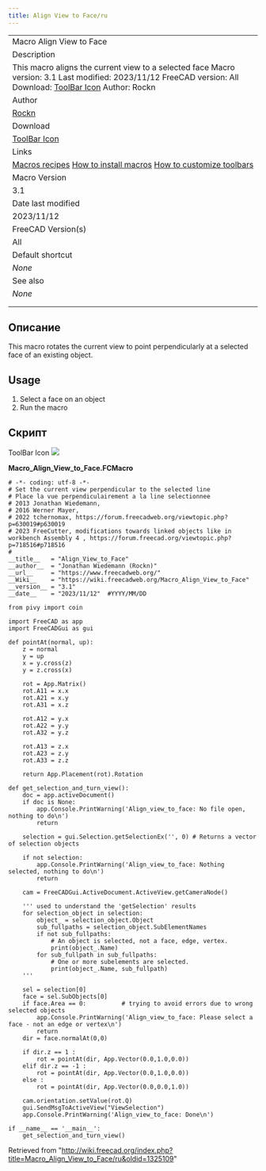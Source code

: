 ```yaml
---
title: Align View to Face/ru
---
```


|                                                                                                                                                                                                                                          |
| ---------------------------------------------------------------------------------------------------------------------------------------------------------------------------------------------------------------------------------------- |
| Macro Align View to Face                                                                                                                                                                                                                 |
| Description                                                                                                                                                                                                                              |
| This macro aligns the current view to a selected face Macro version: 3.1 Last modified: 2023/11/12 FreeCAD version: All Download: [ToolBar Icon](https://www.freecadweb.org/wiki/images/d/d7/Macro_Align_View_to_Face.png) Author: Rockn |
| Author                                                                                                                                                                                                                                   |
| [Rockn](/User:Rockn "User:Rockn")                                                                                                                                                                                                        |
| Download                                                                                                                                                                                                                                 |
| [ToolBar Icon](https://www.freecadweb.org/wiki/images/d/d7/Macro_Align_View_to_Face.png)                                                                                                                                                 |
| Links                                                                                                                                                                                                                                    |
| [Macros recipes](/Macros_recipes "Macros recipes") [How to install macros](/How_to_install_macros "How to install macros") [How to customize toolbars](/Customize_Toolbars "Customize Toolbars")                                         |
| Macro Version                                                                                                                                                                                                                            |
| 3.1                                                                                                                                                                                                                                      |
| Date last modified                                                                                                                                                                                                                       |
| 2023/11/12                                                                                                                                                                                                                               |
| FreeCAD Version(s)                                                                                                                                                                                                                       |
| All                                                                                                                                                                                                                                      |
| Default shortcut                                                                                                                                                                                                                         |
| _None_                                                                                                                                                                                                                                   |
| See also                                                                                                                                                                                                                                 |
| _None_                                                                                                                                                                                                                                   |
|                                                                                                                                                                                                                                          |
|                                                                                                                                                                                                                                          |

## Описание

This macro rotates the current view to point perpendicularly at a selected face of an existing object.

## Usage

1. Select a face on an object
2. Run the macro

## Скрипт

ToolBar Icon ![](/images/Macro_Align_View_to_Face.png)

**Macro_Align_View_to_Face.FCMacro**

```
# -*- coding: utf-8 -*-
# Set the current view perpendicular to the selected line
# Place la vue perpendiculairement a la line selectionnee
# 2013 Jonathan Wiedemann,
# 2016 Werner Mayer,
# 2022 tchernomax, https://forum.freecadweb.org/viewtopic.php?p=630019#p630019
# 2023 FreeCutter, modifications towards linked objects like in workbench Assembly 4 , https://forum.freecad.org/viewtopic.php?p=718516#p718516
#
__title__   = "Align_View_to_Face"
__author__  = "Jonathan Wiedemann (Rockn)"
__url__     = "https://www.freecadweb.org/"
__Wiki__    = "https://wiki.freecadweb.org/Macro_Align_View_to_Face"
__version__ = "3.1"
__date__    = "2023/11/12"  #YYYY/MM/DD

from pivy import coin

import FreeCAD as app
import FreeCADGui as gui

def pointAt(normal, up):
    z = normal
    y = up
    x = y.cross(z)
    y = z.cross(x)

    rot = App.Matrix()
    rot.A11 = x.x
    rot.A21 = x.y
    rot.A31 = x.z

    rot.A12 = y.x
    rot.A22 = y.y
    rot.A32 = y.z

    rot.A13 = z.x
    rot.A23 = z.y
    rot.A33 = z.z

    return App.Placement(rot).Rotation

def get_selection_and_turn_view():
	doc = app.activeDocument()
	if doc is None:
		app.Console.PrintWarning('Align_view_to_face: No file open, nothing to do\n')
		return

	selection = gui.Selection.getSelectionEx('', 0) # Returns a vector of selection objects

	if not selection:
		app.Console.PrintWarning('Align_view_to_face: Nothing selected, nothing to do\n')
		return

	cam = FreeCADGui.ActiveDocument.ActiveView.getCameraNode()

	''' used to understand the 'getSelection' results
	for selection_object in selection:
		object_ = selection_object.Object
		sub_fullpaths = selection_object.SubElementNames
		if not sub_fullpaths:
			# An object is selected, not a face, edge, vertex.
			print(object_.Name)
		for sub_fullpath in sub_fullpaths:
			# One or more subelements are selected.
			print(object_.Name, sub_fullpath)
	'''

	sel = selection[0]
	face = sel.SubObjects[0]
	if face.Area == 0:			# trying to avoid errors due to wrong selected objects
		app.Console.PrintWarning('Align_view_to_face: Please select a face - not an edge or vertex\n')
		return
	dir = face.normalAt(0,0)

	if dir.z == 1 :
	    rot = pointAt(dir, App.Vector(0.0,1.0,0.0))
	elif dir.z == -1 :
	    rot = pointAt(dir, App.Vector(0.0,1.0,0.0))
	else :
	    rot = pointAt(dir, App.Vector(0.0,0.0,1.0))

	cam.orientation.setValue(rot.Q)
	gui.SendMsgToActiveView("ViewSelection")
	app.Console.PrintWarning('Align_view_to_face: Done\n')

if __name__ == '__main__':
	get_selection_and_turn_view()
```

Retrieved from "<http://wiki.freecad.org/index.php?title=Macro_Align_View_to_Face/ru&oldid=1325109>"
